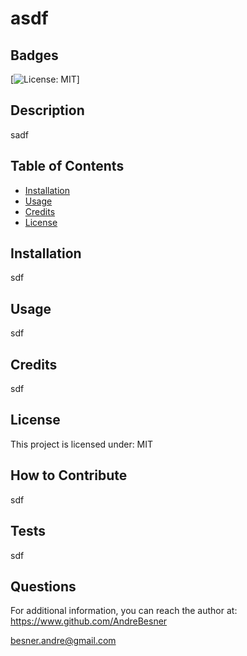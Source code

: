 # asdf

## Badges
[![License: MIT](https://img.shields.io/badge/License-MIT-yellow.svg)]

## Description

sadf


## Table of Contents

- [Installation](#installation)
- [Usage](#usage)
- [Credits](#credits)
- [License](#license)

## Installation

sdf


## Usage

sdf



## Credits

sdf

## License
    
This project is licensed under: MIT



## How to Contribute

sdf


## Tests

sdf


## Questions

For additional information, you can reach the author at: 
https://www.github.com/AndreBesner

besner.andre@gmail.com


